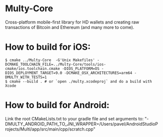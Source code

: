# Multy-Core
Cross-platform mobile-first library for HD wallets and creating raw transactions of Bitcoin and Ethereum (and many more to come).

# How to build for iOS:
```
$ cmake ../Multy-Core  -G'Unix Makefiles' -DCMAKE_TOOLCHAIN_FILE=../Multy-Core/tools/ios-cmake/ios.toolchain.cmake -DIOS_PLATFORM=OS -DIOS_DEPLOYMENT_TARGET=9.0 -DCMAKE_OSX_ARCHITECTURES=arm64 -DMULTY_WITH_TESTS=1
$ cmake --build . # or `open ./multy.xcodeproj` and do a build with Xcode
```

# How to build for Android:
Link the root CMakeLists.txt to your gradle file and set arguments to:
"-DMULTY_ANDROID_PATH_TO_JNI_WRAPPER=/Users/pavel/AndroidStudioProjects/Multi/app/src/main/cpp/scratch.cpp"
